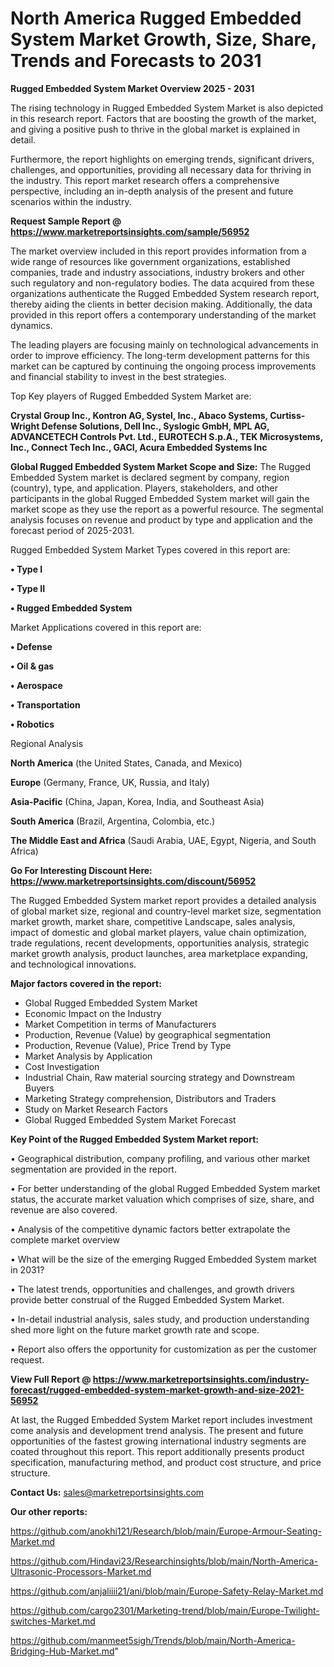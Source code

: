 # North America Rugged Embedded System Market Growth, Size, Share, Trends and Forecasts to 2031

<Strong> Rugged Embedded System Market Overview 2025 - 2031</strong>

The rising technology in Rugged Embedded System Market is also depicted in this research report. Factors that are boosting the growth of the market, and giving a positive push to thrive in the global market is explained in detail.

Furthermore, the report highlights on emerging trends, significant drivers, challenges, and opportunities, providing all necessary data for thriving in the industry. This report market research offers a comprehensive perspective, including an in-depth analysis of the present and future scenarios within the industry.

<strong>Request Sample Report @ <a href=https://www.marketreportsinsights.com/sample/56952>https://www.marketreportsinsights.com/sample/56952</a></strong>

The market overview included in this report provides information from a wide range of resources like government organizations, established companies, trade and industry associations, industry brokers and other such regulatory and non-regulatory bodies. The data acquired from these organizations authenticate the Rugged Embedded System research report, thereby aiding the clients in better decision making. Additionally, the data provided in this report offers a contemporary understanding of the market dynamics.

The leading players are focusing mainly on technological advancements in order to improve efficiency. The long-term development patterns for this market can be captured by continuing the ongoing process improvements and financial stability to invest in the best strategies.

Top Key players of Rugged Embedded System Market are:

<strong>Crystal Group Inc., Kontron AG, Systel, Inc., Abaco Systems, Curtiss-Wright Defense Solutions, Dell Inc., Syslogic GmbH, MPL AG, ADVANCETECH Controls Pvt. Ltd., EUROTECH S.p.A., TEK Microsystems, Inc., Connect Tech Inc., GACI, Acura Embedded Systems Inc</strong>

<strong><b>Global Rugged Embedded System Market Scope and Size:</b></strong>
The Rugged Embedded System market is declared segment by company, region (country), type, and application. Players, stakeholders, and other participants in the global Rugged Embedded System market will gain the market scope as they use the report as a powerful resource. The segmental analysis focuses on revenue and product by type and application and the forecast period of 2025-2031.

Rugged Embedded System Market Types covered in this report are:

<strong>• Type I

• Type II

• Rugged Embedded System</strong>

Market Applications covered in this report are:

<strong>• Defense

• Oil & gas

• Aerospace

• Transportation

• Robotics</strong> 

Regional Analysis

<strong>North America</strong> (the United States, Canada, and Mexico)

<strong>Europe</strong> (Germany, France, UK, Russia, and Italy)

<strong>Asia-Pacific</strong> (China, Japan, Korea, India, and Southeast Asia)

<strong>South America</strong> (Brazil, Argentina, Colombia, etc.)

<strong>The Middle East and Africa</strong> (Saudi Arabia, UAE, Egypt, Nigeria, and South Africa)

<strong>Go For Interesting Discount Here: <a href=https://www.marketreportsinsights.com/discount/56952>https://www.marketreportsinsights.com/discount/56952</a></strong>

The Rugged Embedded System market report provides a detailed analysis of global market size, regional and country-level market size, segmentation market growth, market share, competitive Landscape, sales analysis, impact of domestic and global market players, value chain optimization, trade regulations, recent developments, opportunities analysis, strategic market growth analysis, product launches, area marketplace expanding, and technological innovations.

<strong><b>Major factors covered in the report:</b></strong>
<ul>
  <li>Global Rugged Embedded System Market </li>
  <li>Economic Impact on the Industry</li>
  <li>Market Competition in terms of Manufacturers</li>
  <li>Production, Revenue (Value) by geographical segmentation</li>
  <li>Production, Revenue (Value), Price Trend by Type</li>
  <li>Market Analysis by Application</li>
  <li>Cost Investigation</li>
  <li>Industrial Chain, Raw material sourcing strategy and Downstream Buyers</li>
  <li>Marketing Strategy comprehension, Distributors and Traders</li>
  <li>Study on Market Research Factors</li>
  <li>Global Rugged Embedded System Market Forecast</li>
</ul>

<strong><b>Key Point of the Rugged Embedded System Market report:</b></strong>

• Geographical distribution, company profiling, and various other market segmentation are provided in the report.

• For better understanding of the global Rugged Embedded System market status, the accurate market valuation which comprises of size, share, and revenue are also covered.

• Analysis of the competitive dynamic factors better extrapolate the complete market overview

• What will be the size of the emerging Rugged Embedded System market in 2031?

• The latest trends, opportunities and challenges, and growth drivers provide better construal of the Rugged Embedded System Market.

• In-detail industrial analysis, sales study, and production understanding shed more light on the future market growth rate and scope.

• Report also offers the opportunity for customization as per the customer request.

<strong><b>View Full Report @ <a href=https://www.marketreportsinsights.com/industry-forecast/rugged-embedded-system-market-growth-and-size-2021-56952>https://www.marketreportsinsights.com/industry-forecast/rugged-embedded-system-market-growth-and-size-2021-56952</a></b></strong>


At last, the Rugged Embedded System Market report includes investment come analysis and development trend analysis. The present and future opportunities of the fastest growing international industry segments are coated throughout this report. This report additionally presents product specification, manufacturing method, and product cost structure, and price structure.

<strong>Contact Us:</strong>
sales@marketreportsinsights.com

<strong>Our other reports:</strong>

<a href=https://github.com/anokhi121/Research/blob/main/Europe-Armour-Seating-Market.md>https://github.com/anokhi121/Research/blob/main/Europe-Armour-Seating-Market.md</a>

<a href=https://github.com/Hindavi23/Researchinsights/blob/main/North-America-Ultrasonic-Processors-Market.md>https://github.com/Hindavi23/Researchinsights/blob/main/North-America-Ultrasonic-Processors-Market.md</a>

<a href=https://github.com/anjaliiii21/ani/blob/main/Europe-Safety-Relay-Market.md>https://github.com/anjaliiii21/ani/blob/main/Europe-Safety-Relay-Market.md</a>

<a href=https://github.com/cargo2301/Marketing-trend/blob/main/Europe-Twilight-switches-Market.md>https://github.com/cargo2301/Marketing-trend/blob/main/Europe-Twilight-switches-Market.md</a>

<a href=https://github.com/manmeet5sigh/Trends/blob/main/North-America-Bridging-Hub-Market.md>https://github.com/manmeet5sigh/Trends/blob/main/North-America-Bridging-Hub-Market.md</a>"
